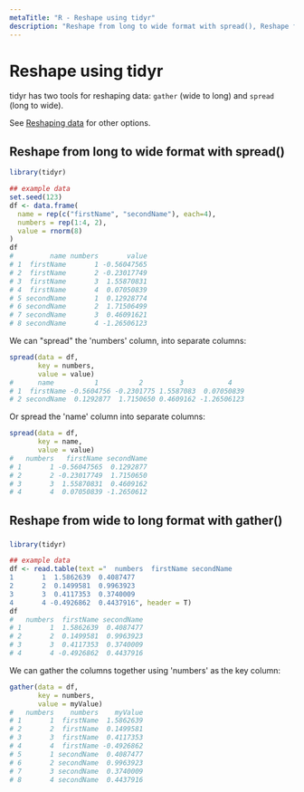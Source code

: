 ```yaml
---
metaTitle: "R - Reshape using tidyr"
description: "Reshape from long to wide format with spread(), Reshape from wide to long format with gather()"
---
```


# Reshape using tidyr


tidyr has two tools for reshaping data: `gather` (wide to long) and `spread` (long to wide).

See [Reshaping data](http://stackoverflow.com/documentation/r/2904) for other options.



## Reshape from long to wide format with spread()


```r
library(tidyr)

## example data
set.seed(123)
df <- data.frame(
  name = rep(c("firstName", "secondName"), each=4),
  numbers = rep(1:4, 2),
  value = rnorm(8)
)
df
#         name numbers       value
# 1  firstName       1 -0.56047565
# 2  firstName       2 -0.23017749
# 3  firstName       3  1.55870831
# 4  firstName       4  0.07050839
# 5 secondName       1  0.12928774
# 6 secondName       2  1.71506499
# 7 secondName       3  0.46091621
# 8 secondName       4 -1.26506123

```

We can "spread" the 'numbers' column, into separate columns:

```r
spread(data = df,
       key = numbers,
       value = value)
#      name          1          2         3           4
# 1  firstName -0.5604756 -0.2301775 1.5587083  0.07050839
# 2 secondName  0.1292877  1.7150650 0.4609162 -1.26506123

```

Or spread the 'name' column into separate columns:

```r
spread(data = df, 
       key = name,
       value = value)
#   numbers   firstName secondName
# 1       1 -0.56047565  0.1292877
# 2       2 -0.23017749  1.7150650
# 3       3  1.55870831  0.4609162
# 4       4  0.07050839 -1.2650612

```



## Reshape from wide to long format with gather()


### 

```r
library(tidyr)

## example data
df <- read.table(text ="  numbers  firstName secondName
1       1  1.5862639  0.4087477
2       2  0.1499581  0.9963923
3       3  0.4117353  0.3740009
4       4 -0.4926862  0.4437916", header = T)
df
#   numbers  firstName secondName
# 1       1  1.5862639  0.4087477
# 2       2  0.1499581  0.9963923
# 3       3  0.4117353  0.3740009
# 4       4 -0.4926862  0.4437916

```

We can gather the columns together using 'numbers' as the key column:

```r
gather(data = df,
       key = numbers,
       value = myValue)
#   numbers    numbers    myValue
# 1       1  firstName  1.5862639
# 2       2  firstName  0.1499581
# 3       3  firstName  0.4117353
# 4       4  firstName -0.4926862
# 5       1 secondName  0.4087477
# 6       2 secondName  0.9963923
# 7       3 secondName  0.3740009
# 8       4 secondName  0.4437916

```

